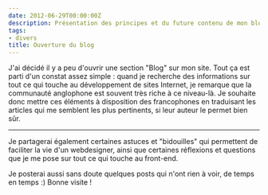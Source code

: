 ```yaml
---
date: 2012-06-29T00:00:00Z
description: Présentation des principes et du future contenu de mon blog
tags:
- divers
title: Ouverture du blog
---
```


J'ai décidé il y a peu d'ouvrir une section "Blog" sur mon site. Tout ça est parti d'un constat assez simple&nbsp;: quand je recherche des informations sur tout ce qui touche au développement de sites Internet, je remarque que la communauté anglophone est souvent très riche à ce niveau-là. Je souhaite donc mettre ces éléments à disposition des francophones en traduisant les articles qui me semblent les plus pertinents, si leur auteur le permet bien sûr.

---

Je partagerai également certaines astuces et "bidouilles" qui permettent de faciliter la vie d'un webdesigner, ainsi que certaines réflexions et questions que je me pose sur tout ce qui touche au front-end.

Je posterai aussi sans doute quelques posts qui n'ont rien à voir, de temps en temps&nbsp;:) Bonne visite !
